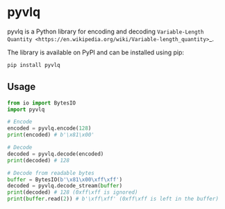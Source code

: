 # pyvlq
pyvlq is a Python library for encoding and decoding `Variable-Length Quantity <https://en.wikipedia.org/wiki/Variable-length_quantity>`_.

The library is available on PyPI and can be installed using pip:

```bash
pip install pyvlq
```

## Usage
```python
from io import BytesIO
import pyvlq

# Encode
encoded = pyvlq.encode(128)
print(encoded) # b'\x81\x00'

# Decode
decoded = pyvlq.decode(encoded)
print(decoded) # 128

# Decode from readable bytes
buffer = BytesIO(b'\x81\x00\xff\xff')
decoded = pyvlq.decode_stream(buffer)
print(decoded) # 128 (0xff\xff is ignored)
print(buffer.read(2)) # b'\xff\xff' (0xff\xff is left in the buffer)
```

